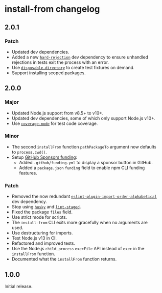 # install-from changelog

## 2.0.1

### Patch

- Updated dev dependencies.
- Added a new [`hard-rejection`](https://npm.im/hard-rejection) dev dependency to ensure unhandled rejections in tests exit the process with an error.
- Use [`disposable-directory`](https://npm.im/disposable-directory) to create test fixtures on demand.
- Support installing scoped packages.

## 2.0.0

### Major

- Updated Node.js support from v8.5+ to v10+.
- Updated dev dependencies, some of which only support Node.js v10+.
- Use [`coverage-node`](https://npm.im/coverage-node) for test code coverage.

### Minor

- The second `installFrom` function `pathPackageTo` argument now defaults to `process.cwd()`.
- Setup [GitHub Sponsors funding](https://github.com/sponsors/jaydenseric):
  - Added `.github/funding.yml` to display a sponsor button in GitHub.
  - Added a `package.json` `funding` field to enable npm CLI funding features.

### Patch

- Removed the now redundant [`eslint-plugin-import-order-alphabetical`](https://npm.im/eslint-plugin-import-order-alphabetical) dev dependency.
- Stop using [`husky`](https://npm.im/husky) and [`lint-staged`](https://npm.im/lint-staged).
- Fixed the package `files` field.
- Use strict mode for scripts.
- The `install-from` CLI exits more gracefully when no arguments are used.
- Use destructuring for imports.
- Test Node.js v13 in CI.
- Refactored and improved tests.
- Use the Node.js `child_process` `execFile` API instead of `exec` in the `installFrom` function.
- Documented what the `installFrom` function returns.

## 1.0.0

Initial release.
